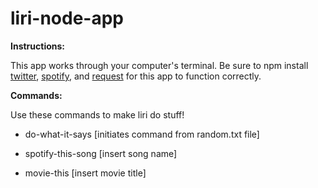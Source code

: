 # liri-node-app

__Instructions:__ 

This app works through your computer's terminal. Be sure to npm install [twitter](https://www.npmjs.com/package/twitter), [spotify](https://www.npmjs.com/package/node-spotify-api), and [request](https://www.npmjs.com/package/request) for this app to function correctly.

__Commands:__

Use these commands to make liri do stuff!

* do-what-it-says [initiates command from random.txt file]

* spotify-this-song [insert song name]

* movie-this [insert movie title] 

